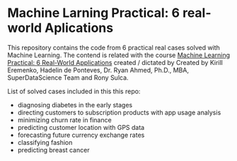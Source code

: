 # Machine Larning Practical: 6 real-world Aplications

This repository contains the code from 6 practical real cases solved with Machine Learning. The contend is related with the course [Machine Learning Practical: 6 Real-World Applications](https://www.udemy.com/machine-learning-practical/) created / dictated by Created by Kirill Eremenko, Hadelin de Ponteves, Dr. Ryan Ahmed, Ph.D., MBA, SuperDataScience Team and Rony Sulca.   

List of solved cases included in this this repo:
- diagnosing diabetes in the early stages
- directing customers to subscription products with app usage analysis
- minimizing churn rate in finance
- predicting customer location with GPS data
- forecasting future currency exchange rates
- classifying fashion
- predicting breast cancer
